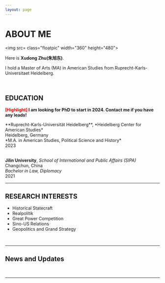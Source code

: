 ```yaml
---
layout: page
---
```


# ABOUT ME

<img src= class="floatpic" width="360" height="480">

Here is **Xudong Zhu(朱旭东)**.

I hold a Master of Arts (MA) in American Studies from Ruprecht-Karls-Universitaet Heidelberg.

<br>

## EDUCATION

**<font color='red'>[Highlight]</font> I am looking for PhD to start in 2024. Contact me if you have any leads!**<br>

<p align="left">**Ruprecht-Karls-Universität Heidelberg**, *Heidelberg Center for American Studies*  <br> 
Heidelberg, Germany <br>
*M.A. in American Studies, Political Science and History*<br>
2023 <br><br>

**Jilin University**, *School of International and Public Affairs (SIPA)*<br>
Changchun, China <br>
*Bachelor in Law, Diplomacy* <br>
2021 <br></p>
<hr>

## RESEARCH INTERESTS

- Historical Statecraft
- Realpolitik
- Great Power Competition
- Sino-US Relations
- Geopolitics and Grand Strategy

<br>
<hr>

## News and Updates

<br>
<hr>
